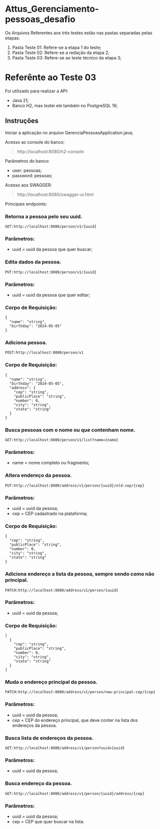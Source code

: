 # Attus_Gerenciamento-pessoas_desafio

Os Arquivos Referentes aos três testes estão nas pastas separadas pelas etapas:

1. Pasta Teste 01: Refere-se a etapa 1 do teste;
2. Pasta Teste 02: Refere-se a redação da etapa 2;
3. Pasta Teste 03: Refere-se ao teste técnico da etapa 3;

# Referênte ao Teste 03

Foi utilizado para realizar a API:

- Java 21;
- Banco H2, mas testei ele também no PostgreSQL 16;

## Instruções 

Iniciar a aplicação no arquivo GerenciaPessoasApplication.java;

Acesso ao console do banco:

>http://localhost:8080/h2-console

Parâmetros do banco:
- user: pessoas;
- password: pessoas;

Acesso aos SWAGGER:

>http://localhost:8080/swagger-ui.html

Principais endpoints:

### Retorna a pessoa pelo seu uuid.
```
GET:http://localhost:8080/person/v1/{uuid}
```
### Parâmetros:

- uuid = uuid da pessoa que quer buscar;

### Edita dados da pessoa.
```
PUT:http://localhost:8080/person/v1/{uuid}
```
### Parâmetros:

- uuid = uuid da pessoa que quer editar;

### Corpo de Requisição:
```
{
  "name": "string",
  "birthday": "2024-05-05"
}
```

### Adiciona pessoa.
```
POST:http://localhost:8080/person/v1
```

### Corpo de Requisição:
```
{
  "name": "string",
  "birthday": "2024-05-05",
  "address": {
    "cep": "string",
    "publicPlace": "string",
    "number": 0,
    "city": "string",
    "state": "string"
  }
}
```

### Busca pessoas com o nome ou que contenham nome.
```
GET:http://localhost:8080/person/v1/list?name={name}
```
### Parâmetros:

- name = nome completo ou fragmento;

### Altera endereço da pessoa.
```
PUT:http://localhost:8080/address/v1/person/{uuid}/old-cep/{cep}
```
### Parâmetros:

- uuid = uuid da pessoa;
- cep = CEP cadastrado na plataforma;

### Corpo de Requisição:
```
{
  "cep": "string",
  "publicPlace": "string",
  "number": 0,
  "city": "string",
  "state": "string"
}
```

### Adiciona endereço a lista da pessoa, sempre sendo como não principal.
```
PATCH:http://localhost:8080/address/v1/person/{uuid}
```
### Parâmetros:

- uuid = uuid da pessoa;

### Corpo de Requisição:
```
[
  {
    "cep": "string",
    "publicPlace": "string",
    "number": 0,
    "city": "string",
    "state": "string"
  }
]
```

### Muda o endereço principal da pessoa.
```
PATCH:http://localhost:8080/address/v1/person/new-principal-cep/{cep}
```
### Parâmetros:

- uuid = uuid da pessoa;
- cep = CEP do endereço principal, que deve conter na lista dos endereços da pessoa.

### Busca lista de endereços da pessoa.
```
GET:http://localhost:8080/address/v1/person?uuid={uuid}
```

### Parâmetros:

- uuid = uuid da pessoa;

### Busca endereço da pessoa.
```
GET:http://localhost:8080/address/v1/person/{uuid}/address/{cep}
```

### Parâmetros:

- uuid = uuid da pessoa;
- cep = CEP que quer buscar na lista.
